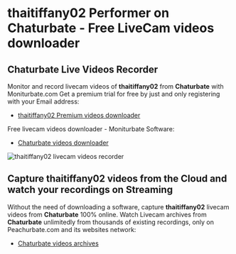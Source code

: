 # thaitiffany02 Performer on Chaturbate - Free LiveCam videos downloader

## Chaturbate Live Videos Recorder

Monitor and record livecam videos of **thaitiffany02** from **Chaturbate** with Moniturbate.com
Get a premium trial for free by just and only registering with your Email address:
* [thaitiffany02 Premium videos downloader](https://moniturbate.com/request-demo-licence-key.html)

Free livecam videos downloader - Moniturbate Software:
* [Chaturbate videos downloader](https://moniturbate.com/moniturbate-download-software.html)

![thaitiffany02 livecam videos recorder](https://peachurnet.com/templates/moniturbate-software.png)


## Capture thaitiffany02 videos from the Cloud and watch your recordings on Streaming

Without the need of downloading a software, capture **thaitiffany02** livecam videos from **Chaturbate** 100% online.
Watch Livecam archives from **Chaturbate** unlimitedly from thousands of existing recordings, only on Peachurbate.com and its websites network:
* [Chaturbate videos archives](https://peachurnet.com/)